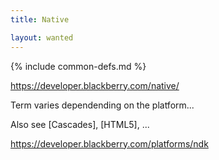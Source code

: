 ```yaml
---
title: Native

layout: wanted
---
```

{% include common-defs.md %}

https://developer.blackberry.com/native/

Term varies dependending on the platform...

Also see [Cascades], [HTML5], ...

https://developer.blackberry.com/platforms/ndk
